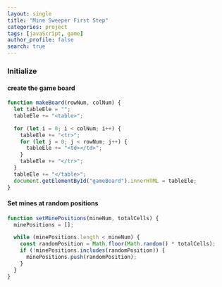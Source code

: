 ```yaml
---
layout: single
title: "Mine Sweeper First Step"
categories: project
tags: [javaScript, game]
author_profile: false
search: true
---
```


### Initialize

#### create the game board

```javascript
function makeBoard(rowNum, colNum) {
  let tableEle = "";
  tableEle += "<table>";

  for (let i = 0; i < colNum; i++) {
    tableEle += "<tr>";
    for (let j = 0; j < rowNum; j++) {
      tableEle += "<td></td>";
    }
    tableEle += "</tr>";
  }
  tableEle += "</table>";
  document.getElementById("gameBoard").innerHTML = tableEle;
}
```

#### Set mines at random positions

```javascript
function setMinePositions(mineNum, totalCells) {
  minePositions = [];

  while (minePositions.length < mineNum) {
    const randomPosition = Math.floor(Math.random() * totalCells);
    if (!minePositions.includes(randomPosition)) {
      minePositions.push(randomPosition);
    }
  }
}
```
